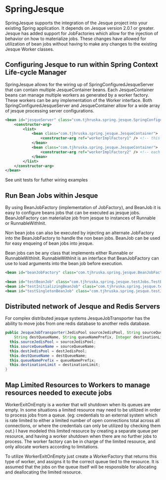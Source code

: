 SpringJesque
==================
SpringJesque supports the integration of the Jesque project into your existing Spring application.  It depends on Jesque version 2.0.1 or greater.  Jesque has added support for JobFactories which allow for the injection of behavior on how to materialize jobs.  These changes have allowed for utilization of bean jobs without having to make any changes to the existing Jesque Worker classes.

Configuring Jesque to run within Spring Context Life-cycle Manager
------------------
SpringJesque allows for the wiring up of SpringConfiguredJesqueServer that can contain multiple JesqueContainer beans.  Each JesqueContainer beans can manage multiple workers as generated by a worker factory.  These workers can be any implementation of the Worker interface.  Both SpringConfiguredJesqueServer and JesqueContainer allow for a wide array of jesque processing server configurations.

```xml
<bean id="jesqueServer" class="com.tjhruska.spring.jesque.SpringConfiguredJesqueServer">
    <constructor-arg>
        <list>
            <bean class="com.tjhruska.spring.jesque.JesqueContainer">
                <constructor-arg ref="workerImplFactory1" /> <!-- this factory creates workers tied to the configured queues -->
            </bean>
            <bean class="com.tjhruska.spring.jesque.JesqueContainer">
                <constructor-arg ref="workerImplFactory2" /> <!-- each factory can create whatever type of Worker is needed -->
            </bean>
        </list>
    </constructor-arg>
</bean>
```
See unit tests for futher wiring examples

Run Bean Jobs within Jesque
------------------
By using BeanJobFactory (implementation of JobFactory), and BeanJob it is easy to configure beans jobs that can be executed as jesque jobs.  BeanJobFactory can materialize job from jesque to instances of Runnable or RunnableWithInit.

Non bean jobs can also be executed by injecting an alternate JobFactory into the BeanJobFactory to handle the non bean jobs.  BeanJob can be used for easy enqueing of bean jobs into jesque.

Bean jobs can be any class that implements either Runnable or RunnableWithInit.  RunnableWithInit is an interface that BeanJobFactory can use to load arguments into the bean job before execution.

```xml
<bean id="beanJobFactory" class="com.tjhruska.spring.jesque.BeanJobFactory" /> <!-- inject a fallbackJobFactory to also handle non bean jobs -->
    
<bean id="testBeanJob" class="com.tjhruska.spring.jesque.testJobs.TestBeanJob" scope="prototype" /> <!-- jobs can be prototype for thread safety -->
<bean id="testInitializingBeanJob" class="com.tjhruska.spring.jesque.testJobs.TestInitializingBeanJob" scope="prototype" />  <!-- this job implements RunnableWithInit for passing in arguments to the job -->
<bean id="testSingletonBeanJob" class="com.tjhruska.spring.jesque.testJobs.TestBeanJob" /> <!-- singleton jobs can also be used -->
```

Distributed network of Jesque and Redis Servers
------------------
For complex distributed jesque systems JesqueJobTransporter has the ability to move jobs from one redis database to another redis database.

```java
public JesqueJobTransporter(JedisPool sourceJedisPool, String sourceQueueName, JedisPool destJedisPool, 
    String destQueueName, String queueNamePrefix, Integer destinationLimit) {
  this.sourceJedisPool = sourceJedisPool;
  this.sourceQueueName = sourceQueueName;
  this.destJedisPool = destJedisPool;
  this.destQueueName = destQueueName;
  this.queueNamePrefix = queueNamePrefix;
  this.destinationLimit = destinationLimit;
}
```

Map Limited Resources to Workers to manage resources needed to execute jobs
------------------
WorkerExitOnEmpty is a worker that will shutdown when its queues are empty.  In some situations a limited resource may need to be utilized in order to process jobs from a queue.  (eg: credentials to an external system which is rate limited to either a limited number of open connections total across all connections, or where the credentials can only be utilized by checking them out.)  I have modeled this limited resource by creating a separate queue per resource, and having a worker shutdown when there are no further jobs to process.  The worker factory can be in charge of the limited resource, and only allocate workers according to limitations.

To utilize WorkerExitOnEmpty just create a WorkerFactory that returns this type of worker, and assigns it to the correct queue tied to the resource.  It is assumed that the jobs on the queue itself will be responsible for allocating and deallocating the limited resource.
